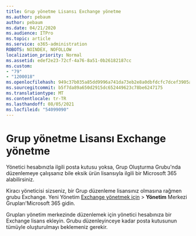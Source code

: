 ```yaml
---
title: Grup yönetme Lisansı Exchange yönetme
ms.author: pebaum
author: pebaum
ms.date: 04/21/2020
ms.audience: ITPro
ms.topic: article
ms.service: o365-administration
ROBOTS: NOINDEX, NOFOLLOW
localization_priority: Normal
ms.assetid: edef2e23-72cf-4a76-8a51-0b26182187cc
ms.custom:
- "79"
- "1200018"
ms.openlocfilehash: 949c37b035a85dd9996a741da73eb2e8a0dbfdcfc7dcef3905aa78e5759404e9
ms.sourcegitcommit: b5f7da89a650d2915dc652449623c78be6247175
ms.translationtype: MT
ms.contentlocale: tr-TR
ms.lasthandoff: 08/05/2021
ms.locfileid: "54099090"
---
```

# <a name="manage-a-group-without-an-exchange-license"></a>Grup yönetme Lisansı Exchange yönetme

Yönetici hesabınızla ilgili posta kutusu yoksa, Grup Oluşturma Grubu'nda düzenlemeye çalışsanız bile eksik ürün lisansıyla ilgili bir Microsoft 365 alabilirsiniz.
  
Kiracı yöneticisi sizseniz, bir Grup düzenleme lisansınız olmasına rağmen grubu Exchange. Yeni Yönetim [Exchange yönetmek için](https://outlook.office365.com/ecp.aspx) \> **Yönetim** Merkezi Grupları'Microsoft 365 gidin.
  
Grupları yönetim merkezinde düzenlemek için yönetici hesabınıza bir Exchange lisans ekleyin. Grubu düzenleyinceye kadar posta kutusunun tümüyle oluşturulmayı beklemeniz gerekir.
  